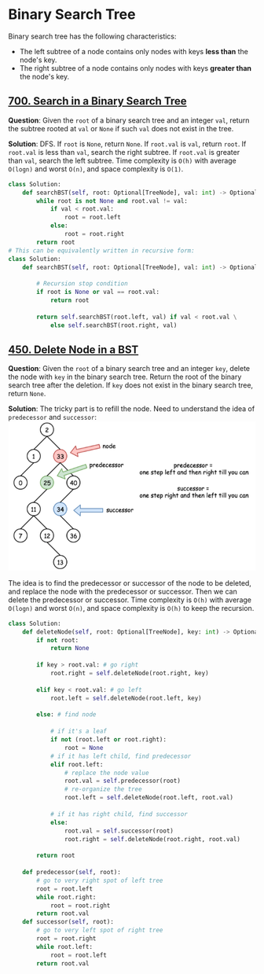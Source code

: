# Binary Search Tree

Binary search tree has the following characteristics:

- The left subtree of a node contains only nodes with keys **less than** the node's key.
- The right subtree of a node contains only nodes with keys **greater than** the node's key.

## [700. Search in a Binary Search Tree](https://leetcode.com/problems/search-in-a-binary-search-tree/)

**Question**: Given the `root` of a binary search tree and an integer `val`, return the subtree rooted at `val` or `None` if such `val` does not exist in the tree.

**Solution**: DFS. If `root` is `None`, return `None`. If `root.val` is `val`, return `root`. If `root.val` is less than `val`, search the right subtree. If `root.val` is greater than `val`, search the left subtree. Time complexity is `O(h)` with average `O(logn)` and worst `O(n)`, and space complexity is `O(1)`.

```python
class Solution:
    def searchBST(self, root: Optional[TreeNode], val: int) -> Optional[TreeNode]:
        while root is not None and root.val != val:
            if val < root.val:
                root = root.left 
            else:
                root = root.right
        return root
# This can be equivalently written in recursive form:
class Solution:
    def searchBST(self, root: Optional[TreeNode], val: int) -> Optional[TreeNode]:
        
        # Recursion stop condition
        if root is None or val == root.val:
            return root
        
        return self.searchBST(root.left, val) if val < root.val \
            else self.searchBST(root.right, val)
```

## [450. Delete Node in a BST](https://leetcode.com/problems/delete-node-in-a-bst/)

**Question**: Given the `root` of a binary search tree and an integer `key`, delete the node with `key` in the binary search tree. Return the root of the binary search tree after the deletion. If `key` does not exist in the binary search tree, return `None`.

**Solution**: The tricky part is to refill the node. Need to understand the idea of `predecessor` and `successor`:
![predecessor_successor](BST.png)

The idea is to find the predecessor or successor of the node to be deleted, and replace the node with the predecessor or successor. Then we can delete the predecessor or successor. Time complexity is `O(h)` with average `O(logn)` and worst `O(n)`, and space complexity is `O(h)` to keep the recursion.

```python
class Solution:
    def deleteNode(self, root: Optional[TreeNode], key: int) -> Optional[TreeNode]:
        if not root:
            return None

        if key > root.val: # go right
            root.right = self.deleteNode(root.right, key)

        elif key < root.val: # go left
            root.left = self.deleteNode(root.left, key)

        else: # find node

            # if it's a leaf
            if not (root.left or root.right):
                root = None
            # if it has left child, find predecessor
            elif root.left:
                # replace the node value
                root.val = self.predecessor(root)
                # re-organize the tree
                root.left = self.deleteNode(root.left, root.val)

            # if it has right child, find successor
            else:
                root.val = self.successor(root)
                root.right = self.deleteNode(root.right, root.val)

        return root

    def predecessor(self, root):
        # go to very right spot of left tree
        root = root.left
        while root.right:
            root = root.right
        return root.val
    def successor(self, root):
        # go to very left spot of right tree
        root = root.right
        while root.left:
            root = root.left
        return root.val

```
